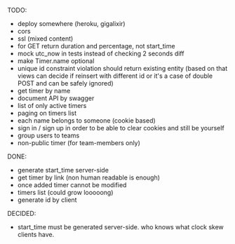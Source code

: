 TODO:
* deploy somewhere (heroku, gigalixir)
* cors
* ssl (mixed content)
* for GET return duration and percentage, not start_time
* mock utc_now in tests instead of checking 2 seconds diff
* make Timer.name optional
* unique id constraint violation should return existing entity (based on that views can decide if reinsert with different id or it's a case of double POST and can be safely ignored)
* get timer by name
* document API by swagger
* list of only active timers
* paging on timers list
* each name belongs to someone (cookie based)
* sign in / sign up in order to be able to clear cookies and still be yourself
* group users to teams
* non-public timer (for team-members only)

DONE:
* generate start_time server-side
* get timer by link (non human readable is enough)
* once added timer cannot be modified
* timers list (could grow looooong)
* generate id by client

DECIDED:
* start_time must be generated server-side. who knows what clock skew clients have.